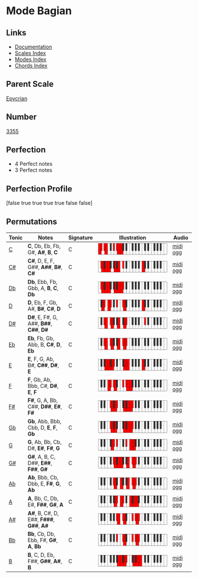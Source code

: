 # Mode Bagian

## Links

- [Documentation](index.md)
- [Scales Index](Scales.md)
- [Modes Index](Modes.md)
- [Chords Index](Chords.md)

## Parent Scale

[Epycrian](ScaleEpycrian.md)

## Number

[3355](https://ianring.com/musictheory/scales/3355)

## Perfection

- 4 Perfect notes
- 3 Perfect notes

## Perfection Profile

[false true true true true false false]

## Permutations

| Tonic | Notes | Signature | Illustration | Audio |
|-------|-------|-----------|--------------|-------|
| [C](ModeCNaturalBagian.md) | **C**, Db, Eb, Fb, G#, **A#**, **B**, **C** | C | ![CNaturalBagian](ModeCNaturalBagian.png) | [midi](ModeCNaturalBagian.mid) [ogg](ModeCNaturalBagian.ogg) |
| [C#](ModeCSharpBagian.md) | **C#**, D, E, F, G##, **A##**, **B#**, **C#** | C | ![CSharpBagian](ModeCSharpBagian.png) | [midi](ModeCSharpBagian.mid) [ogg](ModeCSharpBagian.ogg) |
| [Db](ModeDFlatBagian.md) | **Db**, Ebb, Fb, Gbb, A, **B**, **C**, **Db** | C | ![DFlatBagian](ModeDFlatBagian.png) | [midi](ModeDFlatBagian.mid) [ogg](ModeDFlatBagian.ogg) |
| [D](ModeDNaturalBagian.md) | **D**, Eb, F, Gb, A#, **B#**, **C#**, **D** | C | ![DNaturalBagian](ModeDNaturalBagian.png) | [midi](ModeDNaturalBagian.mid) [ogg](ModeDNaturalBagian.ogg) |
| [D#](ModeDSharpBagian.md) | **D#**, E, F#, G, A##, **B##**, **C##**, **D#** | C | ![DSharpBagian](ModeDSharpBagian.png) | [midi](ModeDSharpBagian.mid) [ogg](ModeDSharpBagian.ogg) |
| [Eb](ModeEFlatBagian.md) | **Eb**, Fb, Gb, Abb, B, **C#**, **D**, **Eb** | C | ![EFlatBagian](ModeEFlatBagian.png) | [midi](ModeEFlatBagian.mid) [ogg](ModeEFlatBagian.ogg) |
| [E](ModeENaturalBagian.md) | **E**, F, G, Ab, B#, **C##**, **D#**, **E** | C | ![ENaturalBagian](ModeENaturalBagian.png) | [midi](ModeENaturalBagian.mid) [ogg](ModeENaturalBagian.ogg) |
| [F](ModeFNaturalBagian.md) | **F**, Gb, Ab, Bbb, C#, **D#**, **E**, **F** | C | ![FNaturalBagian](ModeFNaturalBagian.png) | [midi](ModeFNaturalBagian.mid) [ogg](ModeFNaturalBagian.ogg) |
| [F#](ModeFSharpBagian.md) | **F#**, G, A, Bb, C##, **D##**, **E#**, **F#** | C | ![FSharpBagian](ModeFSharpBagian.png) | [midi](ModeFSharpBagian.mid) [ogg](ModeFSharpBagian.ogg) |
| [Gb](ModeGFlatBagian.md) | **Gb**, Abb, Bbb, Cbb, D, **E**, **F**, **Gb** | C | ![GFlatBagian](ModeGFlatBagian.png) | [midi](ModeGFlatBagian.mid) [ogg](ModeGFlatBagian.ogg) |
| [G](ModeGNaturalBagian.md) | **G**, Ab, Bb, Cb, D#, **E#**, **F#**, **G** | C | ![GNaturalBagian](ModeGNaturalBagian.png) | [midi](ModeGNaturalBagian.mid) [ogg](ModeGNaturalBagian.ogg) |
| [G#](ModeGSharpBagian.md) | **G#**, A, B, C, D##, **E##**, **F##**, **G#** | C | ![GSharpBagian](ModeGSharpBagian.png) | [midi](ModeGSharpBagian.mid) [ogg](ModeGSharpBagian.ogg) |
| [Ab](ModeAFlatBagian.md) | **Ab**, Bbb, Cb, Dbb, E, **F#**, **G**, **Ab** | C | ![AFlatBagian](ModeAFlatBagian.png) | [midi](ModeAFlatBagian.mid) [ogg](ModeAFlatBagian.ogg) |
| [A](ModeANaturalBagian.md) | **A**, Bb, C, Db, E#, **F##**, **G#**, **A** | C | ![ANaturalBagian](ModeANaturalBagian.png) | [midi](ModeANaturalBagian.mid) [ogg](ModeANaturalBagian.ogg) |
| [A#](ModeASharpBagian.md) | **A#**, B, C#, D, E##, **F###**, **G##**, **A#** | C | ![ASharpBagian](ModeASharpBagian.png) | [midi](ModeASharpBagian.mid) [ogg](ModeASharpBagian.ogg) |
| [Bb](ModeBFlatBagian.md) | **Bb**, Cb, Db, Ebb, F#, **G#**, **A**, **Bb** | C | ![BFlatBagian](ModeBFlatBagian.png) | [midi](ModeBFlatBagian.mid) [ogg](ModeBFlatBagian.ogg) |
| [B](ModeBNaturalBagian.md) | **B**, C, D, Eb, F##, **G##**, **A#**, **B** | C | ![BNaturalBagian](ModeBNaturalBagian.png) | [midi](ModeBNaturalBagian.mid) [ogg](ModeBNaturalBagian.ogg) |
